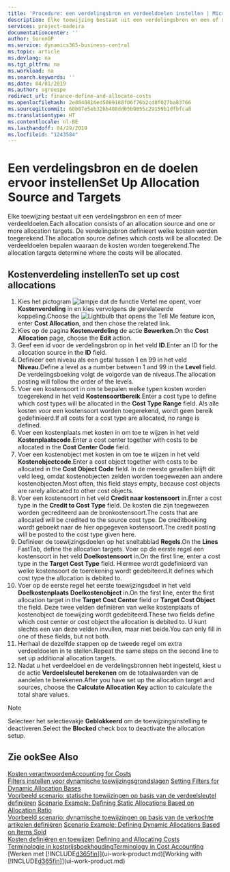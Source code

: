 ```yaml
---
title: 'Procedure: een verdelingsbron en verdeeldoelen instellen | Microsoft Docs'
description: Elke toewijzing bestaat uit een verdelingsbron en een of meer verdeeldoelen. De verdelingsbron definieert welke kosten worden toegerekend. De verdeeldoelen bepalen waaraan de kosten worden toegerekend.
services: project-madeira
documentationcenter: ''
author: SorenGP
ms.service: dynamics365-business-central
ms.topic: article
ms.devlang: na
ms.tgt_pltfrm: na
ms.workload: na
ms.search.keywords: ''
ms.date: 04/01/2019
ms.author: sgroespe
redirect_url: finance-define-and-allocate-costs
ms.openlocfilehash: 2e8040816ed5089188f06f76b2cd8f027ba83766
ms.sourcegitcommit: 60b87e5eb32bb408dd65b9855c29159b1dfbfca8
ms.translationtype: HT
ms.contentlocale: nl-BE
ms.lasthandoff: 04/29/2019
ms.locfileid: "1243584"
---
```

# <a name="set-up-allocation-source-and-targets"></a><span data-ttu-id="19051-105">Een verdelingsbron en de doelen ervoor instellen</span><span class="sxs-lookup"><span data-stu-id="19051-105">Set Up Allocation Source and Targets</span></span>
<span data-ttu-id="19051-106">Elke toewijzing bestaat uit een verdelingsbron en een of meer verdeeldoelen.</span><span class="sxs-lookup"><span data-stu-id="19051-106">Each allocation consists of an allocation source and one or more allocation targets.</span></span> <span data-ttu-id="19051-107">De verdelingsbron definieert welke kosten worden toegerekend.</span><span class="sxs-lookup"><span data-stu-id="19051-107">The allocation source defines which costs will be allocated.</span></span> <span data-ttu-id="19051-108">De verdeeldoelen bepalen waaraan de kosten worden toegerekend.</span><span class="sxs-lookup"><span data-stu-id="19051-108">The allocation targets determine where the costs will be allocated.</span></span>  

## <a name="to-set-up-cost-allocations"></a><span data-ttu-id="19051-109">Kostenverdeling instellen</span><span class="sxs-lookup"><span data-stu-id="19051-109">To set up cost allocations</span></span>  
1.  <span data-ttu-id="19051-110">Kies het pictogram ![lampje dat de functie Vertel me opent](media/ui-search/search_small.png "Vertel me wat u wilt doen"), voer **Kostenverdeling** in en kies vervolgens de gerelateerde koppeling.</span><span class="sxs-lookup"><span data-stu-id="19051-110">Choose the ![Lightbulb that opens the Tell Me feature](media/ui-search/search_small.png "Tell me what you want to do") icon, enter **Cost Allocation**, and then chose the related link.</span></span>  
2.  <span data-ttu-id="19051-111">Kies op de pagina **Kostenverdeling** de actie **Bewerken**.</span><span class="sxs-lookup"><span data-stu-id="19051-111">On the **Cost Allocation** page, choose the **Edit** action.</span></span>  
3.  <span data-ttu-id="19051-112">Geef een id voor de verdelingsbron op in het veld **ID**.</span><span class="sxs-lookup"><span data-stu-id="19051-112">Enter an ID for the allocation source in the **ID** field.</span></span>  
4.  <span data-ttu-id="19051-113">Definieer een niveau als een getal tussen 1 en 99 in het veld **Niveau**.</span><span class="sxs-lookup"><span data-stu-id="19051-113">Define a level as a number between 1 and 99 in the **Level** field.</span></span> <span data-ttu-id="19051-114">De verdelingsboeking volgt de volgorde van de niveaus.</span><span class="sxs-lookup"><span data-stu-id="19051-114">The allocation posting will follow the order of the levels.</span></span>  
5.  <span data-ttu-id="19051-115">Voer een kostensoort in om te bepalen welke typen kosten worden toegerekend in het veld **Kostensoortbereik**.</span><span class="sxs-lookup"><span data-stu-id="19051-115">Enter a cost type to define which cost types will be allocated in the **Cost Type Range** field.</span></span> <span data-ttu-id="19051-116">Als alle kosten voor een kostensoort worden toegerekend, wordt geen bereik gedefinieerd.</span><span class="sxs-lookup"><span data-stu-id="19051-116">If all costs for a cost type are allocated, no range is defined.</span></span>  
6.  <span data-ttu-id="19051-117">Voer een kostenplaats met kosten in om toe te wijzen in het veld **Kostenplaatscode**.</span><span class="sxs-lookup"><span data-stu-id="19051-117">Enter a cost center together with costs to be allocated in the **Cost Center Code** field.</span></span>  
7.  <span data-ttu-id="19051-118">Voer een kostenobject met kosten in om toe te wijzen in het veld **Kostenobjectcode**.</span><span class="sxs-lookup"><span data-stu-id="19051-118">Enter a cost object together with costs to be allocated in the **Cost Object Code** field.</span></span> <span data-ttu-id="19051-119">In de meeste gevallen blijft dit veld leeg, omdat kostenobjecten zelden worden toegewezen aan andere kostenobjecten.</span><span class="sxs-lookup"><span data-stu-id="19051-119">Most often, this field stays empty, because cost objects are rarely allocated to other cost objects.</span></span>  
8.  <span data-ttu-id="19051-120">Voer een kostensoort in het veld **Credit naar kostensoort** in.</span><span class="sxs-lookup"><span data-stu-id="19051-120">Enter a cost type in the **Credit to Cost Type** field.</span></span> <span data-ttu-id="19051-121">De kosten die zijn toegewezen worden gecrediteerd aan de bronkostensoort.</span><span class="sxs-lookup"><span data-stu-id="19051-121">The costs that are allocated will be credited to the source cost type.</span></span> <span data-ttu-id="19051-122">De creditboeking wordt geboekt naar de hier opgegeven kostensoort.</span><span class="sxs-lookup"><span data-stu-id="19051-122">The credit posting will be posted to the cost type given here.</span></span>  
9. <span data-ttu-id="19051-123">Definieer de toewijzingsdoelen op het sneltabblad **Regels**.</span><span class="sxs-lookup"><span data-stu-id="19051-123">On the **Lines** FastTab, define the allocation targets.</span></span> <span data-ttu-id="19051-124">Voer op de eerste regel een kostensoort in het veld **Doelkostensoort** in.</span><span class="sxs-lookup"><span data-stu-id="19051-124">On the first line, enter a cost type in the **Target Cost Type** field.</span></span> <span data-ttu-id="19051-125">Hiermee wordt gedefinieerd van welke kostensoort de toerekening wordt gedebiteerd.</span><span class="sxs-lookup"><span data-stu-id="19051-125">It defines which cost type the allocation is debited to.</span></span>  
10. <span data-ttu-id="19051-126">Voer op de eerste regel het eerste toewijzingsdoel in het veld **Doelkostenplaats** **Doelkostenobject** in.</span><span class="sxs-lookup"><span data-stu-id="19051-126">On the first line, enter the first allocation target in the **Target Cost Center** field or **Target Cost Object** the field.</span></span> <span data-ttu-id="19051-127">Deze twee velden definiëren van welke kostenplaats of kostenobject de toewijzing wordt gedebiteerd.</span><span class="sxs-lookup"><span data-stu-id="19051-127">These two fields define which cost center or cost object the allocation is debited to.</span></span> <span data-ttu-id="19051-128">U kunt slechts een van deze velden invullen, maar niet beide.</span><span class="sxs-lookup"><span data-stu-id="19051-128">You can only fill in one of these fields, but not both.</span></span>  
11. <span data-ttu-id="19051-129">Herhaal de dezelfde stappen op de tweede regel om extra verdeeldoelen in te stellen.</span><span class="sxs-lookup"><span data-stu-id="19051-129">Repeat the same steps on the second line to set up additional allocation targets.</span></span>  
12. <span data-ttu-id="19051-130">Nadat u het verdeeldoel en de verdelingsbronnen hebt ingesteld, kiest u de actie **Verdeelsleutel berekenen** om de totaalwaarden van de aandelen te berekenen.</span><span class="sxs-lookup"><span data-stu-id="19051-130">After you have set up the allocation target and sources, choose the **Calculate Allocation Key** action to calculate the total share values.</span></span>  

> [!NOTE]  
>  <span data-ttu-id="19051-131">Selecteer het selectievakje **Geblokkeerd** om de toewijzingsinstelling te deactiveren.</span><span class="sxs-lookup"><span data-stu-id="19051-131">Select the **Blocked** check box to deactivate the allocation setup.</span></span>  

## <a name="see-also"></a><span data-ttu-id="19051-132">Zie ook</span><span class="sxs-lookup"><span data-stu-id="19051-132">See Also</span></span>  
[<span data-ttu-id="19051-133">Kosten verantwoorden</span><span class="sxs-lookup"><span data-stu-id="19051-133">Accounting for Costs</span></span>](finance-manage-cost-accounting.md)  
 <span data-ttu-id="19051-134">[Filters instellen voor dynamische toewijzingsgrondslagen](finance-setting-filters-for-dynamic-allocation-bases.md) </span><span class="sxs-lookup"><span data-stu-id="19051-134">[Setting Filters for Dynamic Allocation Bases](finance-setting-filters-for-dynamic-allocation-bases.md) </span></span>  
 <span data-ttu-id="19051-135">[Voorbeeld scenario: statische toewijzingen op basis van de verdeelsleutel definiëren](finance-scenario-example-defining-static-allocations-based-on-allocation-ratio.md) </span><span class="sxs-lookup"><span data-stu-id="19051-135">[Scenario Example: Defining Static Allocations Based on Allocation Ratio](finance-scenario-example-defining-static-allocations-based-on-allocation-ratio.md) </span></span>  
 <span data-ttu-id="19051-136">[Voorbeeld scenario: dynamische toewijzingen op basis van de verkochte artikelen definiëren](finance-scenario-example-defining-dynamic-allocations-based-on-items-sold.md) </span><span class="sxs-lookup"><span data-stu-id="19051-136">[Scenario Example: Defining Dynamic Allocations Based on Items Sold](finance-scenario-example-defining-dynamic-allocations-based-on-items-sold.md) </span></span>  
 <span data-ttu-id="19051-137">[Kosten definiëren en toewijzen](finance-define-and-allocate-costs.md) </span><span class="sxs-lookup"><span data-stu-id="19051-137">[Defining and Allocating Costs](finance-define-and-allocate-costs.md) </span></span>  
 [<span data-ttu-id="19051-138">Terminologie in kostprijsboekhouding</span><span class="sxs-lookup"><span data-stu-id="19051-138">Terminology in Cost Accounting</span></span>](finance-terminology-in-cost-accounting.md)  
 <span data-ttu-id="19051-139">[Werken met [!INCLUDE[d365fin](includes/d365fin_md.md)]](ui-work-product.md)</span><span class="sxs-lookup"><span data-stu-id="19051-139">[Working with [!INCLUDE[d365fin](includes/d365fin_md.md)]](ui-work-product.md)</span></span>

